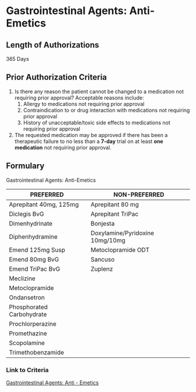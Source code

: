 # Gastrointestinal Agents: Anti-Emetics

## Length of Authorizations

365 Days

## Prior Authorization Criteria

1.  Is there any reason the patient cannot be changed to a medication not requiring prior approval? Acceptable reasons include:
    1.  Allergy to medications not requiring prior approval
    2.  Contraindication to or drug interaction with medications not requiring prior approval
    3.  History of unacceptable/toxic side effects to medications not requiring prior approval
2.  The requested medication may be approved if there has been a therapeutic failure to no less than a **7-day** trial on at least **one medication** not requiring prior approval.

## Formulary

Gastrointestinal Agents: Anti-Emetics

| PREFERRED                 | NON-PREFERRED                   |
|---------------------------|---------------------------------|
| Aprepitant 40mg, 125mg    | Aprepitant 80 mg                |
| Diclegis BvG              | Aprepitant TriPac               |
| Dimenhydrinate            | Bonjesta                        |
| Diphenhydramine           | Doxylamine/Pyridoxine 10mg/10mg |
| Emend 125mg Susp          | Metoclopramide ODT              |
| Emend 80mg BvG            | Sancuso                         |
| Emend TriPac BvG          | Zuplenz                         |
| Meclizine                 |                                 |
| Metoclopramide            |                                 |
| Ondansetron               |                                 |
| Phosphorated Carbohydrate |                                 |
| Prochlorperazine          |                                 |
| Promethazine              |                                 |
| Scopolamine               |                                 |
| Trimethobenzamide         |                                 |

### Link to Criteria

[Gastrointestinal Agents: Anti - Emetics](https://pharmacy.medicaid.ohio.gov/sites/default/files/20220415_UPDL_Criteria_FINAL_.pdf#page=58)
